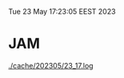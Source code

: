 Tue 23 May 17:23:05 EEST 2023
# JAM
<a href='./cache/202305/23_17.log'>./cache/202305/23_17.log</a>
